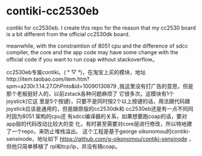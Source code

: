 contiki-cc2530eb
================

contiki for cc2530eb. I create this repo for the reason that my cc2530 board is a bit different from the official cc2530dk board.

meanwhile, with the constraintion of 8051 cpu and the difference of
sdcc compiler, the core and the app code may have some change with the
official code if you want to run coap without stackoverflow。

cc2530eb专属contiki。( ° ▽ °)，在淘宝上买的模块，地址http://item.taobao.com/item.htm?spm=a230r.1.14.27.OhPnto&id=10090130879
,我这里没有打广告的意思，但是那个老板挺好人的，以前zstack各种问题麻烦了
它很多次。这模块有1个joystick(它这
里是5个按键)，只要不是同时按2个以上按键的话，用法跟代码跟joystick应该是通用的，但是跟原版的cc2530dk和
cc2530eb还是有一点不同同时因为8051 架构的cpu还
有sdcc编译器的关系，如果想要跑coap的话，要对app层的代码改动比较大的变
化，有时甚至需要对core层进行修改，所以特地建了一个repo，来防止堆栈溢出。
这个工程是基于george oikonomou的contiki-sensinode，地址如下
https://github.com/g-oikonomou/contiki-sensinode ，但他只简单移植了
rpl和tcp/ip，并没有搞coap。



